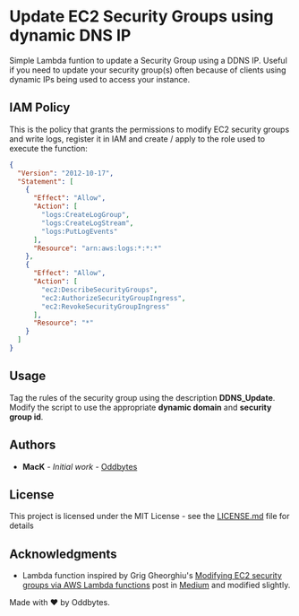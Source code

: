 # Update EC2 Security Groups using dynamic DNS IP

Simple Lambda funtion to update a Security Group using a DDNS IP. Useful if you need to update your security group(s) often because of clients using dynamic IPs being used to access your instance.

## IAM Policy

This is the policy that grants the permissions to modify EC2 security groups and write logs, register it in IAM and create / apply to the role used to execute the function:

```json
{
  "Version": "2012-10-17",
  "Statement": [
    {
      "Effect": "Allow",
      "Action": [
        "logs:CreateLogGroup",
        "logs:CreateLogStream",
        "logs:PutLogEvents"
      ],
      "Resource": "arn:aws:logs:*:*:*"
    },
    {
      "Effect": "Allow",
      "Action": [
        "ec2:DescribeSecurityGroups",
        "ec2:AuthorizeSecurityGroupIngress",
        "ec2:RevokeSecurityGroupIngress"
      ],
      "Resource": "*"
    }
  ]
}
```

## Usage

Tag the rules of the security group using the description **DDNS_Update**.
Modify the script to use the appropriate **dynamic domain** and **security group id**.

## Authors

- **MacK** - _Initial work_ - [Oddbytes](https://oddbytes.net)

## License

This project is licensed under the MIT License - see the [LICENSE.md](LICENSE.md) file for details

## Acknowledgments

- Lambda function inspired by Grig Gheorghiu's [Modifying EC2 security groups via AWS Lambda functions](https://medium.com/@griggheo/modifying-ec2-security-groups-via-aws-lambda-functions-115a1828cdb6) post in [Medium](https://medium.com) and modified slightly.

Made with ❤️ by Oddbytes.
